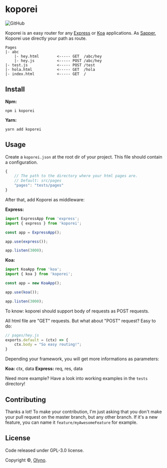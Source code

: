 # koporei

![GitHub](https://img.shields.io/github/license/Olyno/koporei?style=for-the-badge)

Koporei is an easy router for any [Express](https://expressjs.com) or [Koa](https://koajs.com) applications. As [Sapper](https://sapper.svelte.dev), Koporei use directly your path as route.

```
Pages
|- abc
    |- hey.html        <----- GET  /abc/hey
    |- hey.js          <----- POST /abc/hey
|- test.js             <----- POST /test
|- hola.html           <----- GET  /hola
|- index.html          <----- GET  /
```

## Install

**Npm:**

```
npm i koporei
```

**Yarn:**
```
yarn add koporei
```

## Usage

Create a ``koporei.json`` at the root dir of your project. This file should contain a configuration.

```js
{
    // The path to the directory where your html pages are.
    // Default: src/pages
    "pages": "tests/pages"
}
```

After that, add Koporei as middleware:

**Express:**

```js
import ExpressApp from 'express';
import { express } from 'koporei';

const app = ExpressApp();

app.use(express());

app.listen(3000);
```

**Koa:**

```js
import KoaApp from 'koa';
import { koa } from 'koporei';

const app = new KoaApp();

app.use(koa());

app.listen(3000);
```

To know: koporei should support body of requests as POST requests.

All html file are "GET" requests. But what about "POST" request? Easy to do:

```js
// pages/hey.js
exports.default = (ctx) => {
    ctx.body = "So easy routing!";
}
```

Depending your framework, you will get more informations as parameters:

**Koa:** ctx, data
**Express:** req, res, data

Need more example? Have a look into working examples in the ``tests`` directory!

## Contributing

Thanks a lot! To make your contribution, I'm just asking that you don't make your pull request on the master branch, but any other branch. If it's a new feature, you can name it ``feature/myAwesomeFeature`` for example.

## License

Code released under GPL-3.0 license.

Copyright ©, [Olyno](https://github.com/Olyno).